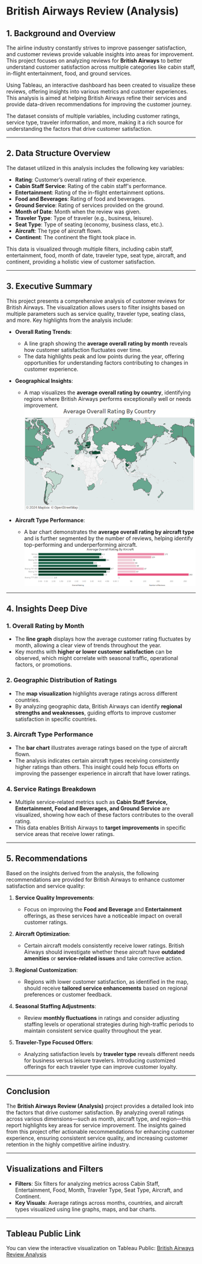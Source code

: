 # British Airways Review (Analysis)

## 1. Background and Overview

The airline industry constantly strives to improve passenger satisfaction, and customer reviews provide valuable insights into areas for improvement. This project focuses on analyzing reviews for **British Airways** to better understand customer satisfaction across multiple categories like cabin staff, in-flight entertainment, food, and ground services.

Using Tableau, an interactive dashboard has been created to visualize these reviews, offering insights into various metrics and customer experiences. This analysis is aimed at helping British Airways refine their services and provide data-driven recommendations for improving the customer journey.

The dataset consists of multiple variables, including customer ratings, service type, traveler information, and more, making it a rich source for understanding the factors that drive customer satisfaction.

---

## 2. Data Structure Overview

The dataset utilized in this analysis includes the following key variables:

- **Rating**: Customer’s overall rating of their experience.
- **Cabin Staff Service**: Rating of the cabin staff's performance.
- **Entertainment**: Rating of the in-flight entertainment options.
- **Food and Beverages**: Rating of food and beverages.
- **Ground Service**: Rating of services provided on the ground.
- **Month of Date**: Month when the review was given.
- **Traveler Type**: Type of traveler (e.g., business, leisure).
- **Seat Type**: Type of seating (economy, business class, etc.).
- **Aircraft**: The type of aircraft flown.
- **Continent**: The continent the flight took place in.

This data is visualized through multiple filters, including cabin staff, entertainment, food, month of date, traveler type, seat type, aircraft, and continent, providing a holistic view of customer satisfaction.

---

## 3. Executive Summary

This project presents a comprehensive analysis of customer reviews for British Airways. The visualization allows users to filter insights based on multiple parameters such as service quality, traveler type, seating class, and more. Key highlights from the analysis include:

- **Overall Rating Trends**: 
  - A line graph showing the **average overall rating by month** reveals how customer satisfaction fluctuates over time.  
  - The data highlights peak and low points during the year, offering opportunities for understanding factors contributing to changes in customer experience.

- **Geographical Insights**: 
  - A map visualizes the **average overall rating by country**, identifying regions where British Airways performs exceptionally well or needs improvement.
  ![Rating by Country](images/avg_geo_rating.png)

- **Aircraft Type Performance**:
  - A bar chart demonstrates the **average overall rating by aircraft type** and is further segmented by the number of reviews, helping identify top-performing and underperforming aircraft.
  ![Rating by Aircraft](images/overall_review.png)

---

## 4. Insights Deep Dive

### 1. Overall Rating by Month
- The **line graph** displays how the average customer rating fluctuates by month, allowing a clear view of trends throughout the year.
- Key months with **higher or lower customer satisfaction** can be observed, which might correlate with seasonal traffic, operational factors, or promotions.

### 2. Geographic Distribution of Ratings
- The **map visualization** highlights average ratings across different countries.
- By analyzing geographic data, British Airways can identify **regional strengths and weaknesses**, guiding efforts to improve customer satisfaction in specific countries.

### 3. Aircraft Type Performance
- The **bar chart** illustrates average ratings based on the type of aircraft flown.
- The analysis indicates certain aircraft types receiving consistently higher ratings than others. This insight could help focus efforts on improving the passenger experience in aircraft that have lower ratings.

### 4. Service Ratings Breakdown
- Multiple service-related metrics such as **Cabin Staff Service, Entertainment, Food and Beverages, and Ground Service** are visualized, showing how each of these factors contributes to the overall rating.
- This data enables British Airways to **target improvements** in specific service areas that receive lower ratings.

---

## 5. Recommendations

Based on the insights derived from the analysis, the following recommendations are provided for British Airways to enhance customer satisfaction and service quality:

1. **Service Quality Improvements**:
   - Focus on improving the **Food and Beverage** and **Entertainment** offerings, as these services have a noticeable impact on overall customer ratings.

2. **Aircraft Optimization**:
   - Certain aircraft models consistently receive lower ratings. British Airways should investigate whether these aircraft have **outdated amenities** or **service-related issues** and take corrective action.

3. **Regional Customization**:
   - Regions with lower customer satisfaction, as identified in the map, should receive **tailored service enhancements** based on regional preferences or customer feedback.

4. **Seasonal Staffing Adjustments**:
   - Review **monthly fluctuations** in ratings and consider adjusting staffing levels or operational strategies during high-traffic periods to maintain consistent service quality throughout the year.

5. **Traveler-Type Focused Offers**:
   - Analyzing satisfaction levels by **traveler type** reveals different needs for business versus leisure travelers. Introducing customized offerings for each traveler type can improve customer loyalty.

---

## Conclusion

The **British Airways Review (Analysis)** project provides a detailed look into the factors that drive customer satisfaction. By analyzing overall ratings across various dimensions—such as month, aircraft type, and region—this report highlights key areas for service improvement. The insights gained from this project offer actionable recommendations for enhancing customer experience, ensuring consistent service quality, and increasing customer retention in the highly competitive airline industry.

---

## Visualizations and Filters
- **Filters**: Six filters for analyzing metrics across Cabin Staff, Entertainment, Food, Month, Traveler Type, Seat Type, Aircraft, and Continent.
- **Key Visuals**: Average ratings across months, countries, and aircraft types visualized using line graphs, maps, and bar charts.

---

## Tableau Public Link

You can view the interactive visualization on Tableau Public: [British Airways Review Analysis](https://public.tableau.com/shared/3KS3NCQTG?:display_count=n&:origin=viz_share_link)


